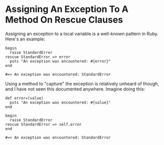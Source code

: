# Assigning An Exception To A Method On Rescue Clauses

Assigning an exception to a local variable is a well-known pattern in Ruby. Here's an example:

```
begin
  raise StandardError
rescue StandardError => error
  puts "An exception was encountered: #{error}"
end

#=> An exception was encountered: StandardError
```

Using a method to "capture" the exception is relatively unheard of though, and I have not seen this documented anywhere. Imagine doing this:

```
def error=(value)
  puts "An exception was encountered: #{value}"
end

begin
  raise StandardError
rescue StandardError => self.error
end

#=> An exception was encountered: StandardError
```

